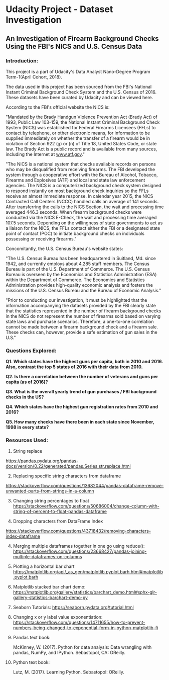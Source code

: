 # Udacity Project - Dataset Investigation

## An Investigation of Firearm Background Checks Using the FBI's NICS and U.S. Census Data

### Introduction:

This project is a part of Udacity's Data Analyst Nano-Degree Program Term-1(April Cohort, 2018).

The data used in this project has been sourced from the FBI's National Instant Criminal Background Check System and the U.S. Census of 2016. These datasets have been curated by Udacity and can be viewed here.

According to the FBI's official website the NICS is:

"Mandated by the Brady Handgun Violence Prevention Act (Brady Act) of 1993, Public Law 103-159, the National Instant Criminal Background Check System (NICS) was established for Federal Firearms Licensees (FFLs) to contact by telephone, or other electronic means, for information to be supplied immediately on whether the transfer of a firearm would be in violation of Section 922 (g) or (n) of Title 18, United States Code, or state law. The Brady Act is a public record and is available from many sources, including the Internet at www.atf.gov."

"The NICS is a national system that checks available records on persons who may be disqualified from receiving firearms. The FBI developed the system through a cooperative effort with the Bureau of Alcohol, Tobacco, Firearms and Explosives (ATF) and local and state law enforcement agencies. The NICS is a computerized background check system designed to respond instantly on most background check inquiries so the FFLs receive an almost immediate response. In calendar year 2015, the NICS Contracted Call Centers (NCCC) handled calls an average of 141 seconds. After transferring the calls to the NICS Section, the wait and processing time averaged 446.3 seconds. When firearm background checks were conducted via the NICS E-Check, the wait and processing time averaged 107.5 seconds. Depending on the willingness of state governments to act as a liaison for the NICS, the FFLs contact either the FBI or a designated state point of contact (POC) to initiate background checks on individuals possessing or receiving firearms."

Concomitantly, the U.S. Census Bureau's website states:

"The U.S. Census Bureau has been headquartered in Suitland, Md. since 1942, and currently employs about 4,285 staff members. The Census Bureau is part of the U.S. Department of Commerce. The U.S. Census Bureau is overseen by the Economics and Statistics Administration (ESA) within the Department of Commerce. The Economics and Statistics Administration provides high-quality economic analysis and fosters the missions of the U.S. Census Bureau and the Bureau of Economic Analysis."

"Prior to conducting our investigation, it must be highlighted that the information accompanying the datasets provided by the FBI clearly state that the statistics represented in the number of firearm background checks in the NICS do not represent the number of firearms sold based on varying state laws and purchase scenarios. Therefore, a one-to-one correlation cannot be made between a firearm background check and a firearm sale. These checks can, however, provide a safe estimation of gun sales in the U.S."

### Questions Explored:

**Q1. Which states have the highest guns per capita, both in 2010 and 2016. Also, contrast the top 5 states of 2016 with their data from 2010.**

**Q2. Is there a correlation between the number of veterans and guns per capita (as of 2016)?**

**Q3. What is the overall yearly trend of gun purchases / FBI background checks in the US?**

**Q4. Which states have the highest gun registration rates from 2010 and 2016?**

**Q5. How many checks have there been in each state since November, 1998 in every state?**

### Resources Used:

1. String replace  

https://pandas.pydata.org/pandas-docs/version/0.22/generated/pandas.Series.str.replace.html

2. Replacing specific string characters from dataframe 

https://stackoverflow.com/questions/13682044/pandas-dataframe-remove-unwanted-parts-from-strings-in-a-column

3. Changing string percentages to float
https://stackoverflow.com/questions/50686004/change-column-with-string-of-percent-to-float-pandas-dataframe

4. Dropping characters from DataFrame Index

https://stackoverflow.com/questions/43718432/removing-characters-index-dataframe

4. Merging multiple dataframes together in one go using reduce():
https://stackoverflow.com/questions/23668427/pandas-joining-multiple-dataframes-on-columns

5. Plotting a horizontal bar chart
https://matplotlib.org/api/_as_gen/matplotlib.pyplot.barh.html#matplotlib.pyplot.barh

6. Matplotlib stacked bar chart demo:
https://matplotlib.org/gallery/statistics/barchart_demo.html#sphx-glr-gallery-statistics-barchart-demo-py

7. Seaborn Tutorials:
https://seaborn.pydata.org/tutorial.html

8. Changing x or y label value exponentiation:
https://stackoverflow.com/questions/14711655/how-to-prevent-numbers-being-changed-to-exponential-form-in-python-matplotlib-fi

9. Pandas text book:

    McKinney, W. (2017). Python for data analysis: Data wrangling with pandas, NumPy, and IPython. Sebastopol, CA: OReilly.

10. Python text book:

    Lutz, M. (2017). Learning Python. Sebastopol: OReilly.
